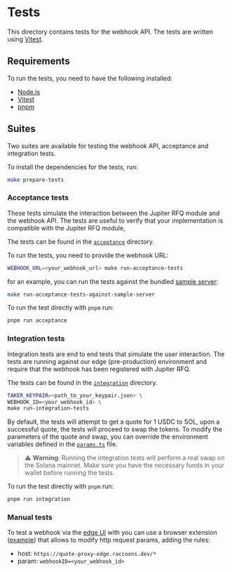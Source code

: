 # Tests

This directory contains tests for the webhook API. The tests are written using [Vitest](https://vitest.dev).


## Requirements

To run the tests, you need to have the following installed:

- [Node.js](https://nodejs.org/en/download/)
- [Vitest](https://vitest.dev)
- [pnpm](https://pnpm.io)


## Suites

Two suites are available for testing the webhook API, acceptance and integration tests.

To install the dependencies for the tests, run:

```bash
make prepare-tests
```

### Acceptance tests

These tests simulate the interaction between the Jupiter RFQ module and the webhook API. The tests are useful to verify that your implementation is compatible with the Jupiter RFQ module,

The tests can be found in the [`acceptance`](./tests/suites/acceptance/) directory.

To run the tests, you need to provide the webhook URL:

```bash
WEBHOOK_URL=<your_webhook_url> make run-acceptance-tests
```

for an example, you can run the tests against the bundled [sample server](../server-example/):

```bash
make run-acceptance-tests-against-sample-server
```

To run the test directly with `pnpm` run:

```sh
pnpm run acceptance
```

### Integration tests

Integration tests are end to end tests that simulate the user interaction. The tests are running against our edge (pre-production) environment and require that the webhook has been registered with Jupiter RFQ.

The tests can be found in the [`integration`](./tests/suites/integration/) directory.

```sh
TAKER_KEYPAIR=<path_to_your_keypair.json> \
WEBHOOK_ID=<your_webhook_id> \
make run-integration-tests
```

By default, the tests will attempt to get a quote for 1 USDC to SOL, upon a successful quote, the tests will proceed to swap the tokens. To modify the parameters of the quote and swap, you can override the environment variables defined in the [`params.ts`](./params.ts) file.

> :warning: **Warning**: Running the integration tests will perform a real swap on the Solana mainnet. Make sure you have the necessary funds in your wallet before running the tests.


To run the test directly with `pnpm` run:

```sh
pnpm run integration
```


### Manual tests

To test a webhook via the [edge UI](https://edge.jup.ag) with you can use a browser extension ([example](https://chromewebstore.google.com/search/Inssman)) that allows to modify http request params, adding the rules:

- host: `https://quote-proxy-edge.raccoons.dev/*`
- param: `webhookID=<your_webhook_id>`

